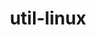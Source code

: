 ---
title: "util-linux"
layout: cache
categories: [package, develop]
meta: {"compilers": ["gcc@11.4.0"], "num_specs": 26, "num_specs_by_stack": {"e4s": 13, "root": 26, "tutorial": 13}, "oss": ["ubuntu22.04"], "platforms": ["linux"], "stacks": ["e4s", "root", "tutorial"], "targets": ["x86_64_v3"], "versions": ["2.40.2"]}
spec_details: [{"compiler": "gcc@11.4.0", "hash": "2o6og6b3iok36v667xcq5ip27odk5xhm", "os": "ubuntu22.04", "platform": "linux", "size": "-", "stacks": ["root", "tutorial"], "target": "x86_64_v3", "variants": ["~bash", "build_system=autotools", "patches:=040a650"], "versions": ["2.40.2"]}, {"compiler": "gcc@11.4.0", "hash": "2qr3ge6mmfmdqp6d237uje3xmd6ohoho", "os": "ubuntu22.04", "platform": "linux", "size": "-", "stacks": ["e4s", "root"], "target": "x86_64_v3", "variants": ["~bash", "build_system=autotools", "patches:=040a650"], "versions": ["2.40.2"]}, {"compiler": "gcc@11.4.0", "hash": "6a5br57vmxtjpatd5gnqo6hrusriig7x", "os": "ubuntu22.04", "platform": "linux", "size": "-", "stacks": ["root", "tutorial"], "target": "x86_64_v3", "variants": ["~bash", "build_system=autotools", "patches:=040a650"], "versions": ["2.40.2"]}, {"compiler": "gcc@11.4.0", "hash": "6vjzl77n5cktetf2yiae57dx42zfsa6p", "os": "ubuntu22.04", "platform": "linux", "size": "-", "stacks": ["root", "tutorial"], "target": "x86_64_v3", "variants": ["~bash", "build_system=autotools", "patches:=040a650"], "versions": ["2.40.2"]}, {"compiler": "gcc@11.4.0", "hash": "7vlv4ldfyunxutbns4eu7fk73mr6hevn", "os": "ubuntu22.04", "platform": "linux", "size": "-", "stacks": ["e4s", "root"], "target": "x86_64_v3", "variants": ["~bash", "build_system=autotools", "patches:=040a650"], "versions": ["2.40.2"]}, {"compiler": "gcc@11.4.0", "hash": "7yk25icqijjbm4jdluu74otkz4zasi2v", "os": "ubuntu22.04", "platform": "linux", "size": "-", "stacks": ["root", "tutorial"], "target": "x86_64_v3", "variants": ["~bash", "build_system=autotools", "patches:=040a650"], "versions": ["2.40.2"]}, {"compiler": "gcc@11.4.0", "hash": "7zuvqbjkvfnq3iriofcdohwvicpozuzm", "os": "ubuntu22.04", "platform": "linux", "size": "-", "stacks": ["root", "tutorial"], "target": "x86_64_v3", "variants": ["~bash", "build_system=autotools", "patches:=040a650"], "versions": ["2.40.2"]}, {"compiler": "gcc@11.4.0", "hash": "acyvp6iybm4lvc3mrfd753x3dhqxlh6b", "os": "ubuntu22.04", "platform": "linux", "size": "-", "stacks": ["e4s", "root"], "target": "x86_64_v3", "variants": ["~bash", "build_system=autotools", "patches:=040a650"], "versions": ["2.40.2"]}, {"compiler": "gcc@11.4.0", "hash": "bns5ve5u6jthdwlnx3qyrzxhgprxiwju", "os": "ubuntu22.04", "platform": "linux", "size": "-", "stacks": ["e4s", "root"], "target": "x86_64_v3", "variants": ["~bash", "build_system=autotools", "patches:=040a650"], "versions": ["2.40.2"]}, {"compiler": "gcc@11.4.0", "hash": "cxqxxthyq2hwneanoxub2p3xgwiuln2a", "os": "ubuntu22.04", "platform": "linux", "size": "-", "stacks": ["e4s", "root"], "target": "x86_64_v3", "variants": ["~bash", "build_system=autotools", "patches:=040a650"], "versions": ["2.40.2"]}, {"compiler": "gcc@11.4.0", "hash": "ds7guzu3cxr4bn7rj467cyxi4mou63jr", "os": "ubuntu22.04", "platform": "linux", "size": "-", "stacks": ["root", "tutorial"], "target": "x86_64_v3", "variants": ["~bash", "build_system=autotools", "patches:=040a650"], "versions": ["2.40.2"]}, {"compiler": "gcc@11.4.0", "hash": "gv6ajahnygwoltnwjfly2ik6q5px6j4x", "os": "ubuntu22.04", "platform": "linux", "size": "-", "stacks": ["e4s", "root"], "target": "x86_64_v3", "variants": ["~bash", "build_system=autotools", "patches:=040a650"], "versions": ["2.40.2"]}, {"compiler": "gcc@11.4.0", "hash": "ij5o3av6dpu7j4e25awqpluadalk7ajd", "os": "ubuntu22.04", "platform": "linux", "size": "-", "stacks": ["root", "tutorial"], "target": "x86_64_v3", "variants": ["~bash", "build_system=autotools", "patches:=040a650"], "versions": ["2.40.2"]}, {"compiler": "gcc@11.4.0", "hash": "lt7idnrjmkyqcndiieqn6evxbt2ufmkl", "os": "ubuntu22.04", "platform": "linux", "size": "-", "stacks": ["root", "tutorial"], "target": "x86_64_v3", "variants": ["~bash", "build_system=autotools", "patches:=040a650"], "versions": ["2.40.2"]}, {"compiler": "gcc@11.4.0", "hash": "o2mgznweqkwuulzv5lmgn5ieak7klg7t", "os": "ubuntu22.04", "platform": "linux", "size": "-", "stacks": ["e4s", "root"], "target": "x86_64_v3", "variants": ["~bash", "build_system=autotools", "patches:=040a650"], "versions": ["2.40.2"]}, {"compiler": "gcc@11.4.0", "hash": "oxgn27sdx34jny5caexzhyp26rqyg4ex", "os": "ubuntu22.04", "platform": "linux", "size": "-", "stacks": ["e4s", "root"], "target": "x86_64_v3", "variants": ["~bash", "build_system=autotools", "patches:=040a650"], "versions": ["2.40.2"]}, {"compiler": "gcc@11.4.0", "hash": "pbht7tnbjylle7ybiouvl7hab5pgnqln", "os": "ubuntu22.04", "platform": "linux", "size": "-", "stacks": ["e4s", "root"], "target": "x86_64_v3", "variants": ["~bash", "build_system=autotools", "patches:=040a650"], "versions": ["2.40.2"]}, {"compiler": "gcc@11.4.0", "hash": "ql452km5hsiwxdpuujmqsthxdp4w5557", "os": "ubuntu22.04", "platform": "linux", "size": "-", "stacks": ["e4s", "root"], "target": "x86_64_v3", "variants": ["~bash", "build_system=autotools", "patches:=040a650"], "versions": ["2.40.2"]}, {"compiler": "gcc@11.4.0", "hash": "rc3lp33hbf36e3jlwimfujhzrcar7s2r", "os": "ubuntu22.04", "platform": "linux", "size": "-", "stacks": ["e4s", "root"], "target": "x86_64_v3", "variants": ["~bash", "build_system=autotools", "patches:=040a650"], "versions": ["2.40.2"]}, {"compiler": "gcc@11.4.0", "hash": "ru35gbwgynz3izvfuz36xtabuby4jvqe", "os": "ubuntu22.04", "platform": "linux", "size": "-", "stacks": ["root", "tutorial"], "target": "x86_64_v3", "variants": ["~bash", "build_system=autotools", "patches:=040a650"], "versions": ["2.40.2"]}, {"compiler": "gcc@11.4.0", "hash": "s5fneusmgsogsffyahlydhrwh23tz2nb", "os": "ubuntu22.04", "platform": "linux", "size": "-", "stacks": ["root", "tutorial"], "target": "x86_64_v3", "variants": ["~bash", "build_system=autotools", "patches:=040a650"], "versions": ["2.40.2"]}, {"compiler": "gcc@11.4.0", "hash": "ub66nwcer3xr4bri6fbk73ufyv4pgxrp", "os": "ubuntu22.04", "platform": "linux", "size": "-", "stacks": ["e4s", "root"], "target": "x86_64_v3", "variants": ["~bash", "build_system=autotools", "patches:=040a650"], "versions": ["2.40.2"]}, {"compiler": "gcc@11.4.0", "hash": "xaqltre33yhuuyodi237et2ho44bhglc", "os": "ubuntu22.04", "platform": "linux", "size": "-", "stacks": ["root", "tutorial"], "target": "x86_64_v3", "variants": ["~bash", "build_system=autotools", "patches:=040a650"], "versions": ["2.40.2"]}, {"compiler": "gcc@11.4.0", "hash": "xgkxsak47zizvythesqu4hf2ybodp2gn", "os": "ubuntu22.04", "platform": "linux", "size": "-", "stacks": ["root", "tutorial"], "target": "x86_64_v3", "variants": ["~bash", "build_system=autotools", "patches:=040a650"], "versions": ["2.40.2"]}, {"compiler": "gcc@11.4.0", "hash": "yqm5legpdclo2u3rnwctoji2piixegw7", "os": "ubuntu22.04", "platform": "linux", "size": "-", "stacks": ["e4s", "root"], "target": "x86_64_v3", "variants": ["~bash", "build_system=autotools", "patches:=040a650"], "versions": ["2.40.2"]}, {"compiler": "gcc@11.4.0", "hash": "ytlppygqk2aiherss42aexz462brckr3", "os": "ubuntu22.04", "platform": "linux", "size": "-", "stacks": ["root", "tutorial"], "target": "x86_64_v3", "variants": ["~bash", "build_system=autotools", "patches:=040a650"], "versions": ["2.40.2"]}]
---